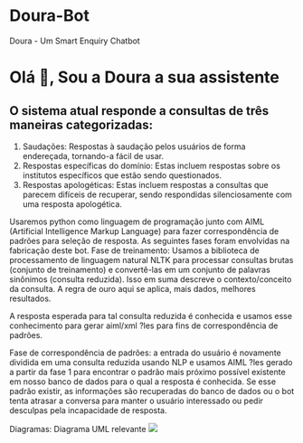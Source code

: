 # Doura-Bot
Doura - Um Smart Enquiry Chatbot

# Olá 👋, Sou a Doura a sua assistente

## O sistema atual responde a consultas de três maneiras categorizadas:
1. Saudações: Respostas à saudação pelos usuários de forma endereçada, tornando-a fácil de usar.
2. Respostas específicas do domínio: Estas incluem respostas sobre os institutos específicos que estão sendo questionados.
3. Respostas apologéticas: Estas incluem respostas a consultas que parecem difíceis de recuperar, sendo respondidas silenciosamente com uma resposta apologética.

Usaremos python como linguagem de programação junto com AIML (Artificial
Intelligence Markup Language) para fazer correspondência de padrões para seleção de resposta.
As seguintes fases foram envolvidas na fabricação deste bot.
Fase de treinamento:
Usamos a biblioteca de processamento de linguagem natural NLTK para processar consultas brutas
(conjunto de treinamento) e convertê-las em um conjunto de palavras sinônimos (consulta reduzida). Isso
em suma descreve o contexto/conceito da consulta. A regra de ouro aqui se aplica, mais
dados, melhores resultados. 

A resposta esperada para tal consulta reduzida é conhecida e usamos esse conhecimento para
gerar aiml/xml ?les para fins de correspondência de padrões.

Fase de correspondência de padrões:
a entrada do usuário é novamente dividida em uma consulta reduzida usando NLP e usamos AIML ?les gerado a partir da fase 1 para encontrar o padrão mais próximo possível existente em nosso banco de dados para o qual a resposta é conhecida. Se esse padrão existir, as informações são recuperadas do banco de dados ou o bot tenta atrasar a conversa para manter o usuário interessado ou pedir desculpas pela incapacidade de resposta.

Diagramas: Diagrama UML relevante
 <img src="https://media.geeksforgeeks.org/wp-content/uploads/image.jpg"/>

